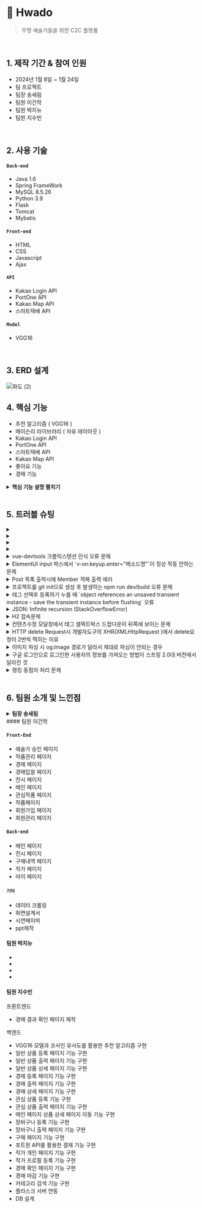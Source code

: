 # :pushpin: Hwado
>무명 예술가들을 위한 C2C 플렛폼

</br>

## 1. 제작 기간 & 참여 인원
- 2024년 1월 8일 ~ 1월 24일
- 팀 프로젝트
- 팀장 송세림
- 팀원 이건학
- 팀원 박지뉴
- 팀원 지수빈

</br>

## 2. 사용 기술
#### `Back-end`
  - Java 1.6
  - Spring FrameWork
  - MySQL 8.5.26
  - Python 3.9
  - Flask
  - Tomcat
  - Mybatis
#### `Front-end`
  - HTML
  - CSS
  - Javascript
  - Ajax
#### `API`
  - Kakao Login API
  - PortOne API
  - Kakao Map API
  - 스마트택배 API
#### `Model`
  - VGG16
</br>

## 3. ERD 설계
![화도 (2)](https://github.com/illhanunjung/Hwado-final/assets/114290412/141390c4-34de-4fca-b073-440f5d357c99)


## 4. 핵심 기능
- 추천 알고리즘 ( VGG16 )
- 메이슨리 라이브러리 ( 자유 레이아웃 )
- Kakao Login API
- PortOne API
- 스마트택배 API
- Kakao Map API
- 좋아요 기능
- 경매 기능


<details>
<summary><b>핵심 기능 설명 펼치기</b></summary>
<div markdown="1">

### 4.1. 전체 흐름
![시스템 아키텍쳐](https://github.com/illhanunjung/Hwado-final/assets/153901490/bae78183-b86a-4ac2-b16a-053209b4b2a2)
<br>

### 4.2. 추천 알고리즘
![image](https://github.com/illhanunjung/Hwado-final/assets/153901490/fd7b2699-2010-40b8-8987-bf0517e65e41)
<br>
[코드 확인](https://github.com/illhanunjung/Hwado-final/blob/master/hwado2/src/main/webapp/resources/py/RecommendationAlgorithm.py)
- VGG16은 이미지 분류에 널리 사용되는 심층 학습 모델입니다. 여기서는 이미지의 특징을 추출하기 위해 VGG16의 weights='imagenet'와 include_top=False 옵션을 사용하여 모델을 로드합니다.
- extract_features 함수는 주어진 이미지 경로에서 이미지를 로드하고, VGG16 모델을 사용하여 이미지의 특징 벡터를 추출합니다. 이 벡터는 이미지의 시각적 콘텐츠를 수치화한 것입니다.
- extract_all_features 함수는 지정된 디렉토리 내의 모든 이미지에 대해 extract_features 함수를 호출하고, 각 이미지의 특징 벡터와 파일 이름을 저장합니다.
- find_similar_images 함수는 쿼리 이미지의 특징 벡터와 다른 모든 이미지의 특징 벡터 사이의 코사인 유사도를 계산하고, 가장 유사한 이미지들의 인덱스를 반환합니다.
- Flask를 사용하여 웹 서버를 구성하고, /get_similar_images 엔드포인트를 통해 이미지 추천 기능을 제공합니다. 클라이언트가 이 엔드포인트로 POST 요청을 보내면, 요청된 이미지와 유사한 이미지를 찾아 반환합니다.
- 서버 측에서 예외가 발생하면, 이를 클라이언트에 전달하여 에러 메시지를 표시할 수 있도록 합니다.
- 마지막으로, 스크립트는 지정된 IP 주소와 포트에서 Flask 애플리케이션을 실행합니다.
<br>

### 4.3. 메이슨리 라이브러리 ( 자유 레이아웃 )
![image](https://github.com/illhanunjung/Hwado-final/assets/153901490/d0da0406-2050-43a1-9cf9-d3f005046244)
<br>
[코드 확인](https://github.com/illhanunjung/Hwado-final/blob/master/hwado2/src/main/webapp/WEB-INF/views/main.jsp)
- 메이슨리와 관련된 JavaScript 라이브러리와 의존성들이 추가되어 있습니다. 예를 들어, masonry.pkgd.min.js와 imagesloaded.pkgd.min.js 스크립트가 HTML 헤더 부분에 포함되어 있습니다.
- HTML에서 메이슨리를 적용할 요소들을 정의합니다. 이 경우, div 태그와 클래스 list2를 사용하여 메이슨리 레이아웃이 적용될 영역을 지정하고 있습니다. 각 아이템은 list2-item 클래스를 사용하여 정의됩니다.
- 메이슨리 레이아웃의 각 아이템에 대한 스타일을 CSS를 통해 정의합니다. 여기서는 .list2-item에 대한 스타일을 지정하여 각 항목의 너비, 여백 등을 설정합니다.
- 페이지의 JavaScript 부분에서 메이슨리 라이브러리를 초기화하고 설정합니다. $(window).on('load', function(){ ... }); 코드 블록 내에서 메이슨리를 초기화하고, 각 항목(itemSelector)의 선택자와 열(columnWidth)의 너비 등을 지정합니다.
<br>

### 4.4. Kakao Login API
![image](https://github.com/illhanunjung/Hwado-final/assets/153901490/e9123860-feb2-4a9b-bc4a-f0ea868fd70d)
 <br>
[코드 확인](https://github.com/illhanunjung/Hwado-final/blob/master/hwado2/src/main/webapp/WEB-INF/views/signin.jsp)
- 웹 페이지에는 카카오 SDK를 초기화하기 위한 스크립트가 포함되어 있습니다.
window.Kakao.init('사용자 키'); 코드를 사용하여 카카오 SDK를 초기화합니다. 여기서 제공된 문자열은 카카오 앱의 JavaScript 키입니다.
- 회원가입 폼에는 "카카오 본인인증" 버튼(<button type="button" id="verifyButton" class="btn btn-primary" onclick="kakaoLogin()"> 카카오 본인인증 </a></button>)이 있습니다.
이 버튼을 클릭하면 kakaoLogin 함수가 호출됩니다.
- kakaoLogin 함수는 카카오 로그인을 통해 사용자의 이름, 생일, 출생년도에 접근합니다. 이를 위해 scope에 'name', 'birthday', 'birthyear'를 요청합니다.
사용자가 로그인에 성공하면, window.Kakao.API.request 함수를 사용하여 사용자 정보를 요청합니다.
- 사용자 정보 요청이 성공하면, 반환된 데이터에서 사용자의 이름, 생일, 출생년도를 추출합니다.
이 정보는 숨겨진 입력 필드(<input type="hidden" name="user_name" id="kakaoUserName" />, <input type="hidden" name="user_birthdate" id="kakaoUserBirthdate" />)에 저장됩니다.
- 회원가입 버튼 클릭 시, isVerified 변수를 확인하여 본인인증이 완료되었는지 검사합니다.
본인인증이 완료되지 않았다면, 폼 제출을 중단하고 사용자에게 본인인증을 요청하는 알림을 표시합니다.
<br>

### 4.5. PortOne API
![image](https://github.com/illhanunjung/Hwado-final/assets/153901490/7d7e7429-ad75-4b6e-8520-07bc7a709319)
 <br>
[코드 확인](https://github.com/illhanunjung/Hwado-final/blob/master/hwado2/src/main/webapp/WEB-INF/views/purchase.jsp)
- 페이지에는 Iamport 결제 관련 JavaScript 라이브러리가 포함되어 있어 API 기능을 사용할 수 있습니다.
- var IMP = window.IMP; IMP.init("imp85467522");: 이 코드를 통해 Iamport를 초기화합니다. 여기서 "imp85467522"는 Iamport에서 제공한 고유한 가맹점 식별자입니다.
- function requestPay() { ... }: 사용자가 '구매' 버튼을 클릭하면 이 함수가 실행됩니다. 이 함수는 사용자의 입력 데이터와 함께 Iamport 결제 요청을 처리합니다.
- 사용자로부터 이름, 전화번호, 주소 등의 정보를 입력 받습니다. 이 데이터는 결제 요청에 포함됩니다.
- 서버에 Ajax 요청을 보내 결제에 필요한 데이터(예: 상품명, 가격)를 받아옵니다. 받아온 데이터는 response 변수에 저장되며, 이후 Iamport 결제 요청에 사용됩니다.
- IMP.request_pay({...}): 이 함수를 통해 실제 결제 창을 호출합니다. 여기에는 결제 관련 상세 정보(결제 수단, 상품명, 가격, 구매자 정보 등)가 포함됩니다.
- 결제 정보에는 pg, pay_method, merchant_uid, name, amount, buyer_email, buyer_name, buyer_tel, buyer_addr, buyer_postcode 등의 필드가 포함되어, 이를 통해 결제 과정에서 필요한 모든 정보를 Iamport에 전달합니다.
<br>

### 4.6. 스마트 택배 API
![image](https://github.com/illhanunjung/Hwado-final/assets/153901490/722f9784-e801-4422-8493-724d88998e89)
 <br>
[코드 확인](https://github.com/illhanunjung/Hwado-final/blob/master/hwado2/src/main/webapp/WEB-INF/views/delivery.jsp)
-  먼저, 스마트택배 서비스에서 API 키를 발급받습니다. 이 키는 웹 페이지나 애플리케이션의 코드 내에서 보안상의 이유로 숨겨져야 합니다.
이를 위해 HTML의 input 요소에 type="hidden" 속성을 사용하여 API 키를 숨겼습니다.
- 사용자가 다양한 택배 회사 중에서 선택할 수 있는 드롭다운 메뉴를 제공했습니다. 이를 통해 사용자는 자신이 이용하는 택배 서비스를 쉽게 선택할 수 있습니다.
- 사용자가 자신의 운송장 번호를 입력할 수 있는 입력란을 제공합니다. 이 번호는 배송 조회를 위해 필요합니다. 사용자가 운송장 번호를 입력하고 나면, '조회' 버튼을 클릭하여 배송 상태를 확인할 수 있습니다.
- 조회 버튼을 클릭하면, 시스템은 선택된 택배 회사와 입력된 운송장 번호를 사용하여 스마트택배 API에 요청을 보냅니다. 이때 숨겨진 API 키도 함께 전송됩니다.
- 스마트택배 API로부터 반환된 배송 상태 정보는 사용자에게 표시됩니다. 이 정보에는 상품의 현재 위치, 배송 단계, 예상 도착 시간 등이 포함될 수 있습니다.
<br>

### 4.7. Kakao Map API
![image](https://github.com/illhanunjung/Hwado-final/assets/153901490/46ae747f-a572-4d8f-9507-293436c26605)
<br>
[코드 확인](https://github.com/illhanunjung/Hwado-final/blob/master/hwado2/src/main/webapp/WEB-INF/views/purchase.jsp)
- 주소 검색 필드 제공: 사용자는 '주소', '상세주소', '참고항목'을 입력할 수 있는 입력 필드를 사용합니다. 이 중 '주소' 필드는 카카오주소 API와 직접 연동됩니다.
- 사용자는 '우편번호 찾기' 버튼을 클릭하여 주소 검색을 시작할 수 있습니다. 이 버튼은 카카오주소 API의 기능을 호출합니다.
- 페이지에는 카카오주소 API를 사용하기 위한 JavaScript 스크립트(<script src="//t1.daumcdn.net/mapjsapi/bundle/postcode/prod/postcode.v2.js"></script>)가 포함되어 있습니다.
- sample6_execDaumPostcode 함수는 카카오주소 API를 사용하여 주소 검색을 실행합니다. 이 함수는 사용자가 주소를 검색할 때 실행됩니다.
- 사용자가 검색 결과 중 하나를 선택하면, 선택된 주소 정보는 '우편번호', '주소', '참고항목' 필드에 자동으로 채워집니다. 이를 위해 카카오주소 API에서 반환된 데이터(data)를 활용합니다.
<br>

### 4.8. 좋아요 기능
![image](https://github.com/illhanunjung/Hwado-final/assets/153901490/3461431b-5a98-4be8-be9e-d92d928d68d3)
<br>
[코드 확인](https://github.com/illhanunjung/Hwado-final/blob/master/hwado2/src/main/webapp/WEB-INF/views/artist.jsp)
- 각 작가의 프로필이나 작품 옆에는 '좋아요' 버튼(<button class="heart-button">)이 있습니다. 이 버튼에는 하트 아이콘이 (glyphicon-heart 또는 glyphicon-heart-empty) 포함되어 있으며, 사용자가 좋아하는 작가나 작품을 표시하는 데 사용됩니다.
- 좋아요 버튼의 클래스(filled 또는 빈 상태)는 사용자가 해당 작가나 작품을 이미 '좋아요' 했는지 여부를 나타냅니다. 사용자가 이미 '좋아요'를 했다면 glyphicon-heart와 filled 클래스가 사용되고, 그렇지 않으면 glyphicon-heart-empty 아이콘이 사용됩니다.
- 사용자가 좋아요 버튼을 클릭하면 likeTF 함수가 호출됩니다. 이 함수는 AJAX를 사용하여 서버에 좋아요 상태 변경을 요청합니다.
- likeTF 함수는 좋아요 버튼의 데이터 속성에서 사용자 이메일(data-user_email), 작가 페이지 시퀀스(data-ap_seq), 작가 이메일(data-artist_email)을 가져옵니다.
이 정보는 서버에 보내지며, 서버는 이를 바탕으로 사용자의 좋아요 목록을 업데이트합니다.
- AJAX 요청이 성공적으로 처리되면 페이지가 새로고침되어 좋아요 상태가 최신 상태로 반영됩니다.
<br>

### 4.9. 경매 기능
![image](https://github.com/illhanunjung/Hwado-final/assets/153901490/9011793f-93b0-4136-b32e-2fc075322ca8)
<br>
[코드 확인](https://github.com/illhanunjung/Hwado-final/blob/master/hwado2/src/main/webapp/WEB-INF/views/auction_detail.jsp)
- 페이지 상단에서 다양한 클래스(Artworks, AUCTIONS, IMAGES 등)를 임포트하여, 경매에 필요한 데이터(작품 정보, 이미지, 경매 상세 등)를 불러옵니다. 이러한 데이터는 서버에서 제공되며, JSP 페이지에서 사용됩니다.
- JavaScript를 사용하여 경매 종료 시간까지 남은 시간을 표시하는 타이머 기능이 구현되어 있습니다. updateTimer 함수는 현재 시간과 경매 종료 시간을 비교하여 남은 시간을 계산하고, 이를 페이지에 표시합니다.
- 경매에 참여할 작품의 상세 정보(이미지, 설명, 시작 가격 등)가 표시됩니다. 이 정보는 서버로부터 받은 데이터를 기반으로 하며, 사용자에게 작품에 대한 충분한 정보를 제공합니다.
- 사용자가 입찰을 할 수 있는 버튼이 제공됩니다. 이 버튼을 클릭하면 auction_bid 페이지로 이동하여 사용자가 입찰을 할 수 있습니다.


</div>
</details>

</br>

## 5. 트러블 슈팅
<details>
<summary></summary>
<div markdown="1">

- 
- `

</div>
</details>

<details>
<summary></summary>
<div markdown="1">

- 
- `

</div>
</details>

<details>
<summary></summary>
<div markdown="1">

- 
- `

</div>
</details>

<details>
<summary></summary>
<div markdown="1">

- 
- `

</div>
</details>
<details>
<summary>vue-devtools 크롬익스텐션 인식 오류 문제</summary>
<div markdown="1">
  
  - main.js 파일에 `Vue.config.devtools = true` 추가로 해결
  - [https://github.com/vuejs/vue-devtools/issues/190](https://github.com/vuejs/vue-devtools/issues/190)
  
</div>
</details>

<details>
<summary>ElementUI input 박스에서 `v-on:keyup.enter="메소드명"`이 정상 작동 안하는 문제</summary>
<div markdown="1">
  
  - `v-on:keyup.enter.native=""` 와 같이 .native 추가로 해결
  
</div>
</details>

<details>
<summary> Post 목록 출력시에 Member 객체 출력 에러 </summary>
<div markdown="1">
  
  - 에러 메세지(500에러)
    - No serializer found for class org.hibernate.proxy.pojo.javassist.JavassistLazyInitializer and no properties discovered to create BeanSerializer (to avoid exception, disable SerializationConfig.SerializationFeature.FAIL_ON_EMPTY_BEANS)
  - 해결
    - Post 엔티티에 @ManyToOne 연관관계 매핑을 LAZY 옵션에서 기본(EAGER)옵션으로 수정
  
</div>
</details>
    
<details>
<summary> 프로젝트를 git init으로 생성 후 발생하는 npm run dev/build 오류 문제 </summary>
<div markdown="1">
  
  ```jsx
    $ npm run dev
    npm ERR! path C:\Users\integer\IdeaProjects\pilot\package.json
    npm ERR! code ENOENT
    npm ERR! errno -4058
    npm ERR! syscall open
    npm ERR! enoent ENOENT: no such file or directory, open 'C:\Users\integer\IdeaProjects\pilot\package.json'
    npm ERR! enoent This is related to npm not being able to find a file.
    npm ERR! enoent

    npm ERR! A complete log of this run can be found in:
    npm ERR!     C:\Users\integer\AppData\Roaming\npm-cache\_logs\2019-02-25T01_23_19_131Z-debug.log
  ```
  
  - 단순히 npm run dev/build 명령을 입력한 경로가 문제였다.
   
</div>
</details>    

<details>
<summary> 태그 선택후 등록하기 누를 때 `object references an unsaved transient instance - save the transient instance before flushing` 오류</summary>
<div markdown="1">
  
  - Post 엔티티의 @ManyToMany에 영속성 전이(cascade=CascadeType.ALL) 추가
    - JPA에서 Entity를 저장할 때 연관된 모든 Entity는 영속상태여야 한다.
    - CascadeType.PERSIST 옵션으로 부모와 자식 Enitity를 한 번에 영속화할 수 있다.
    - 참고
        - [https://stackoverflow.com/questions/2302802/object-references-an-unsaved-transient-instance-save-the-transient-instance-be/10680218](https://stackoverflow.com/questions/2302802/object-references-an-unsaved-transient-instance-save-the-transient-instance-be/10680218)
   
</div>
</details>    

<details>
<summary> JSON: Infinite recursion (StackOverflowError)</summary>
<div markdown="1">
  
  - @JsonIgnoreProperties 사용으로 해결
    - 참고
        - [http://springquay.blogspot.com/2016/01/new-approach-to-solve-json-recursive.html](http://springquay.blogspot.com/2016/01/new-approach-to-solve-json-recursive.html)
        - [https://stackoverflow.com/questions/3325387/infinite-recursion-with-jackson-json-and-hibernate-jpa-issue](https://stackoverflow.com/questions/3325387/infinite-recursion-with-jackson-json-and-hibernate-jpa-issue)
        
</div>
</details>  
    
<details>
<summary> H2 접속문제</summary>
<div markdown="1">
  
  - H2의 JDBC URL이 jdbc:h2:~/test 으로 되어있으면 jdbc:h2:mem:testdb 으로 변경해서 접속해야 한다.
        
</div>
</details> 
    
<details>
<summary> 컨텐츠수정 모달창에서 태그 셀렉트박스 드랍다운이 뒤쪽에 보이는 문제</summary>
<div markdown="1">
  
   - ElementUI의 Global Config에 옵션 추가하면 해결
     - main.js 파일에 `Vue.us(ElementUI, { zIndex: 9999 });` 옵션 추가(9999 이하면 안됌)
   - 참고
     - [https://element.eleme.io/#/en-US/component/quickstart#global-config](https://element.eleme.io/#/en-US/component/quickstart#global-config)
        
</div>
</details> 

<details>
<summary> HTTP delete Request시 개발자도구의 XHR(XMLHttpRequest )에서 delete요청이 2번씩 찍히는 이유</summary>
<div markdown="1">
  
  - When you try to send a XMLHttpRequest to a different domain than the page is hosted, you are violating the same-origin policy. However, this situation became somewhat common, many technics are introduced. CORS is one of them.

        In short, server that you are sending the DELETE request allows cross domain requests. In the process, there should be a **preflight** call and that is the **HTTP OPTION** call.

        So, you are having two responses for the **OPTION** and **DELETE** call.

        see [MDN page for CORS](https://developer.mozilla.org/en-US/docs/Web/HTTP/Access_control_CORS).

    - 출처 : [https://stackoverflow.com/questions/35808655/why-do-i-get-back-2-responses-of-200-and-204-when-using-an-ajax-call-to-delete-o](https://stackoverflow.com/questions/35808655/why-do-i-get-back-2-responses-of-200-and-204-when-using-an-ajax-call-to-delete-o)
        
</div>
</details> 

<details>
<summary> 이미지 파싱 시 og:image 경로가 달라서 제대로 파싱이 안되는 경우</summary>
<div markdown="1">
  
  - UserAgent 설정으로 해결
        - [https://www.javacodeexamples.com/jsoup-set-user-agent-example/760](https://www.javacodeexamples.com/jsoup-set-user-agent-example/760)
        - [http://www.useragentstring.com/](http://www.useragentstring.com/)
        
</div>
</details> 
    
<details>
<summary> 구글 로그인으로 로그인한 사용자의 정보를 가져오는 방법이 스프링 2.0대 버전에서 달라진 것</summary>
<div markdown="1">
  
  - 1.5대 버전에서는 Controller의 인자로 Principal을 넘기면 principal.getName(0에서 바로 꺼내서 쓸 수 있었는데, 2.0대 버전에서는 principal.getName()의 경우 principal 객체.toString()을 반환한다.
    - 1.5대 버전에서 principal을 사용하는 경우
    - 아래와 같이 사용했다면,

    ```jsx
    @RequestMapping("/sso/user")
    @SuppressWarnings("unchecked")
    public Map<String, String> user(Principal principal) {
        if (principal != null) {
            OAuth2Authentication oAuth2Authentication = (OAuth2Authentication) principal;
            Authentication authentication = oAuth2Authentication.getUserAuthentication();
            Map<String, String> details = new LinkedHashMap<>();
            details = (Map<String, String>) authentication.getDetails();
            logger.info("details = " + details);  // id, email, name, link etc.
            Map<String, String> map = new LinkedHashMap<>();
            map.put("email", details.get("email"));
            return map;
        }
        return null;
    }
    ```

    - 2.0대 버전에서는
    - 아래와 같이 principal 객체의 내용을 꺼내 쓸 수 있다.

    ```jsx
    UsernamePasswordAuthenticationToken token =
                    (UsernamePasswordAuthenticationToken) SecurityContextHolder
                            .getContext().getAuthentication();
            Map<String, Object> map = (Map<String, Object>) token.getPrincipal();

            String email = String.valueOf(map.get("email"));
            post.setMember(memberRepository.findByEmail(email));
    ```
        
</div>
</details> 
    
<details>
<summary> 랭킹 동점자 처리 문제</summary>
<div markdown="1">
  
  - PageRequest의 Sort부분에서 properties를 "rankPoint"를 주고 "likeCnt"를 줘서 댓글수보다 좋아요수가 우선순위 갖도록 설정.
  - 좋아요 수도 똑같다면..........
        
</div>
</details> 
    
</br>

  
## 6. 팀원 소개 및 느낀점
<details>
<summary><b>팀장 송세림</b></summary>
<div markdown="1">
 - 포트폴리오 페이지
 - 포트폴리오 기능 
 - 예술가 신청 기능
 - 로그인 기능
 - 회원가입 기능
 - Kakao login API
 - 시스템 아키텍쳐 
 - 유스케이스
 - 테이블 명세
 - 서비스 흐름도
 - 페이지 연동
 - DB관리
 - 데이터 등록
 - PPT제작
 - 일정관리
</div>
</details> 
#### 팀원 이건학

#### `Front-End`
- 예술가 승인 페이지
- 작품관리 페이지
- 경매 페이지
- 경매입찰 페이지
- 전시 페이지
- 메인 페이지
- 관심작품 페이지
- 작품페이지
- 회원가입 페이지
- 회원관리 페이지
#### `Back-end`
- 메인 페이지
- 전시 페이지
- 구매내역 페이지
- 작가 페이지
- 마이 페이지
#### `기타`
- 데이터 크롤링
- 화면설계서
- 시연페이퍼
- ppt제작

#### 팀원 박지뉴
-
-
-
-
#### 팀원 지수빈
프론트엔드
- 경매 결과 확인 페이지 제작

백엔드
- VGG16 모델과 코사인 유사도를 활용한 추천 알고리즘 구현
- 일반 상품 등록 페이지 기능 구현
- 일반 상품 출력 페이지 기능 구현
- 일반 상품 상세 페이지 기능 구현
- 경매 등록 페이지 기능 구현
- 경매 출력 페이지 기능 구현
- 경매 상세 페이지 기능 구현
- 관심 상품 등록 기능 구현
- 관심 상품 출력 페이지 기능 구현
- 메인 페이지 상품 상세 페이지 이동 기능 구현
- 장바구니 등록 기능 구현
- 장바구니 출력 페이지 기능 구현
- 구매 페이지 기능 구현
- 포트원 API를 활용한 결제 기능 구현
- 작가 개인 페이지 기능 구현
- 작가 프로필 등록 기능 구현
- 경매 확인 페이지 기능 구현
- 경매 마감 기능 구현
- 카테고리 검색 기능 구현
- 플라스크 서버 연동
- DB 설계
